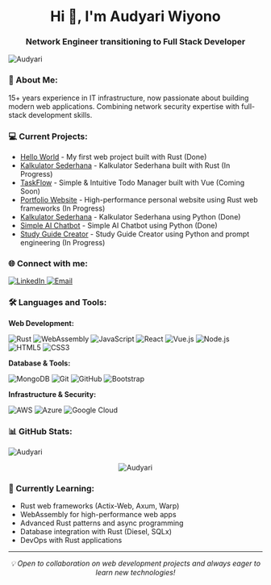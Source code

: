 <h1 align="center">Hi 👋, I'm Audyari Wiyono</h1>
<h3 align="center">Network Engineer transitioning to Full Stack Developer</h3>

<p align="left">
  <img src="https://komarev.com/ghpvc/?username=Audyari&label=Profile%20views&color=0e75b6&style=flat" alt="Audyari" />
</p>

<h3 align="left">🚀 About Me:</h3>
<p>15+ years experience in IT infrastructure, now passionate about building modern web applications. Combining network security expertise with full-stack development skills.</p>

<h3 align="left">💻 Current Projects:</h3>
<ul>
  <li><a href="https://github.com/Audyari/hello-world">Hello World</a> - My first web project built with Rust (Done)</li>
    <li><a href="https://github.com/Audyari/Kalkulator-Sederhana-Rust">Kalkulator Sederhana</a> - Kalkulator Sederhana built with Rust (In Progress)</li>
  <li><a href="https://github.com/Audyari/todo-list-app">TaskFlow</a> - Simple & Intuitive Todo Manager built with Vue (Coming Soon)</li>
  <li><a href="https://github.com/Audyari/portfolio-website">Portfolio Website</a> - High-performance personal website using Rust web frameworks (In Progress)</li>
  <li><a href="https://github.com/Audyari/Kalkulator-Sederhana">Kalkulator Sederhana</a> - Kalkulator Sederhana using Python (Done)</li>
  <li><a href="https://github.com/Audyari/Simple-AI-Chatbot">Simple AI Chatbot</a> - Simple AI Chatbot using Python (Done)</li>
   <li><a href="https://github.com/Audyari/StudyMate ">Study Guide Creator</a> - Study Guide Creator using Python and prompt engineering (In Progress)</li>
</ul>

<h3 align="left">🌐 Connect with me:</h3>
<p align="left">
  <a href="https://www.linkedin.com/in/audyari-wiyono-249b4322b" target="_blank">
    <img src="https://img.shields.io/badge/LinkedIn-0077B5?style=for-the-badge&logo=linkedin&logoColor=white" alt="LinkedIn"/>
  </a>
  <a href="mailto:Audy123ari@gmail.com" target="_blank">
    <img src="https://img.shields.io/badge/Email-D14836?style=for-the-badge&logo=gmail&logoColor=white" alt="Email"/>
  </a>
</p>

<h3 align="left">🛠️ Languages and Tools:</h3>

**Web Development:**
<p align="left">
  <img src="https://img.shields.io/badge/Rust-000000?style=for-the-badge&logo=rust&logoColor=white" alt="Rust"/>
  <img src="https://img.shields.io/badge/WebAssembly-654FF0?style=for-the-badge&logo=webassembly&logoColor=white" alt="WebAssembly"/>
  <img src="https://img.shields.io/badge/JavaScript-F7DF1E?style=for-the-badge&logo=javascript&logoColor=black" alt="JavaScript"/>
  <img src="https://img.shields.io/badge/React-20232A?style=for-the-badge&logo=react&logoColor=61DAFB" alt="React"/>
  <img src="https://img.shields.io/badge/Vue.js-35495E?style=for-the-badge&logo=vue.js&logoColor=4FC08D" alt="Vue.js"/>
  <img src="https://img.shields.io/badge/Node.js-43853D?style=for-the-badge&logo=node.js&logoColor=white" alt="Node.js"/>
  <img src="https://img.shields.io/badge/HTML5-E34F26?style=for-the-badge&logo=html5&logoColor=white" alt="HTML5"/>
  <img src="https://img.shields.io/badge/CSS3-1572B6?style=for-the-badge&logo=css3&logoColor=white" alt="CSS3"/>
</p>

**Database & Tools:**
<p align="left">
  <img src="https://img.shields.io/badge/MongoDB-4EA94B?style=for-the-badge&logo=mongodb&logoColor=white" alt="MongoDB"/>
  <img src="https://img.shields.io/badge/Git-F05032?style=for-the-badge&logo=git&logoColor=white" alt="Git"/>
  <img src="https://img.shields.io/badge/GitHub-100000?style=for-the-badge&logo=github&logoColor=white" alt="GitHub"/>
  <img src="https://img.shields.io/badge/Bootstrap-563D7C?style=for-the-badge&logo=bootstrap&logoColor=white" alt="Bootstrap"/>
</p>

**Infrastructure & Security:**
<p align="left">
  <img src="https://img.shields.io/badge/Amazon_AWS-232F3E?style=for-the-badge&logo=amazon-aws&logoColor=white" alt="AWS"/>
  <img src="https://img.shields.io/badge/Microsoft_Azure-0089D0?style=for-the-badge&logo=microsoft-azure&logoColor=white" alt="Azure"/>
  <img src="https://img.shields.io/badge/Google_Cloud-4285F4?style=for-the-badge&logo=google-cloud&logoColor=white" alt="Google Cloud"/>
</p>

<h3 align="left">📊 GitHub Stats:</h3>
<p align="left">
  <img src="https://github-readme-stats.vercel.app/api/top-langs?username=Audyari&show_icons=true&locale=en&layout=compact&theme=vue-dark" alt="Audyari" />
</p>

<p align="center">
  <img src="https://github-readme-stats.vercel.app/api?username=Audyari&show_icons=true&locale=en&theme=vue-dark" alt="Audyari" />
</p>

<h3 align="left">🎯 Currently Learning:</h3>
<ul>
  <li>Rust web frameworks (Actix-Web, Axum, Warp)</li>
  <li>WebAssembly for high-performance web apps</li>
  <li>Advanced Rust patterns and async programming</li>
  <li>Database integration with Rust (Diesel, SQLx)</li>
  <li>DevOps with Rust applications</li>
</ul>

---
<p align="center">
  <i>💡 Open to collaboration on web development projects and always eager to learn new technologies!</i>
</p>
